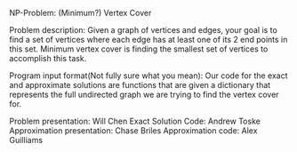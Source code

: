 NP-Problem: (Minimum?) Vertex Cover

Problem description: Given a graph of vertices and edges, your goal is to find a set of vertices where each edge has at least one of its 2 end points in this set. Minimum vertex cover is finding the smallest set of vertices to accomplish this task.

Program input format(Not fully sure what you mean): Our code for the exact and approximate solutions are functions that are given a dictionary that represents the full undirected graph we are trying to find the vertex cover for.

Problem presentation: Will Chen
Exact Solution Code: Andrew Toske
Approximation presentation: Chase Briles
Approximation code: Alex Guilliams
